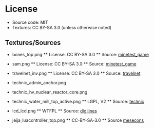 
# License

* Source code: MIT
* Textures: CC BY-SA 3.0 (unless otherwise noted)

## Textures/Sources

* bones_top.png
** License: CC BY-SA 3.0
** Source: [minetest_game](https://github.com/minetest/minetest_game)

* sam.png
** License: CC BY-SA 3.0
** Source: [minetest_game](https://github.com/minetest/minetest_game)

* travelnet_inv.png
** License: CC BY-SA 3.0
** Source: [travelnet](https://github.com/Sokomine/travelnet)

* technic_admin_anchor.png
* technic_hv_nuclear_reactor_core.png
* technic_water_mill_top_active.png
** LGPL, V2
** Source: [technic](https://github.com/minetest-mods/technic)

* lcd_lcd.png
** WTFPL
** Source: [digilines](https://github.com/minetest-mods/digilines)

* jeija_luacontroller_top.png
** CC-BY-SA-3.0
** Source [mesecons](https://github.com/minetest-mods/mesecons)
